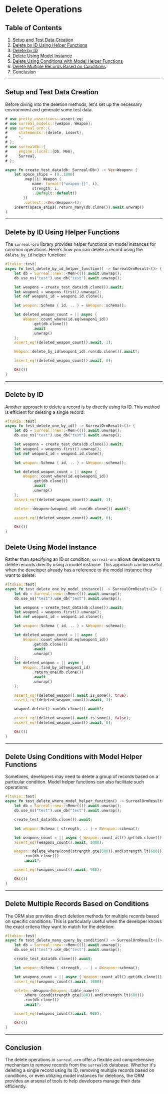 # Delete Operations

## Table of Contents

1. [Setup and Test Data Creation](#setup-and-test-data-creation)
2. [Delete by ID Using Helper Functions](#delete-by-id-using-helper-functions)
3. [Delete by ID](#delete-by-id)
4. [Delete Using Model Instance](#delete-using-model-instance)
5. [Delete Using Conditions with Model Helper Functions](#delete-using-conditions-with-model-helper-functions)
6. [Delete Multiple Records Based on Conditions](#delete-multiple-records-based-on-conditions)
7. [Conclusion](#conclusion)

---

## Setup and Test Data Creation

Before diving into the deletion methods, let's set up the necessary environment
and generate some test data.

```rust
# use pretty_assertions::assert_eq;
# use surreal_models::{weapon, Weapon};
# use surreal_orm::{
#     statements::{delete, insert},
#     *,
# };
# use surrealdb::{
#     engine::local::{Db, Mem},
#     Surreal,
# };

async fn create_test_data(db: Surreal<Db>) -> Vec<Weapon> {
    let space_ships = (0..1000)
        .map(|i| Weapon {
            name: format!("weapon-{}", i),
            strength: i,
            ..Default::default()
        })
        .collect::<Vec<Weapon>>();
    insert(space_ships).return_many(db.clone()).await.unwrap()
}
```

---

## Delete by ID Using Helper Functions

The `surreal-orm` library provides helper functions on model instances for
common operations. Here's how you can delete a record using the `delete_by_id`
helper function:

```rust
#[tokio::test]
async fn test_delete_by_id_helper_function() -> SurrealOrmResult<()> {
    let db = Surreal::new::<Mem>(()).await.unwrap();
    db.use_ns("test").use_db("test").await.unwrap();

    let weapons = create_test_data(db.clone()).await;
    let weapon1 = weapons.first().unwrap();
    let ref weapon1_id = weapon1.id.clone();

    let weapon::Schema { id, .. } = &Weapon::schema();

    let deleted_weapon_count = || async {
        Weapon::count_where(id.eq(weapon1_id))
            .get(db.clone())
            .await
            .unwrap()
    };
    assert_eq!(deleted_weapon_count().await, 1);

    Weapon::delete_by_id(weapon1_id).run(db.clone()).await?;

    assert_eq!(deleted_weapon_count().await, 0);

    Ok(())
}
```

---

## Delete by ID

Another approach to delete a record is by directly using its ID. This method is
efficient for deleting a single record:

```rust
#[tokio::test]
async fn test_delete_one_by_id() -> SurrealOrmResult<()> {
    let db = Surreal::new::<Mem>(()).await.unwrap();
    db.use_ns("test").use_db("test").await.unwrap();

    let weapons = create_test_data(db.clone()).await;
    let weapon1 = weapons.first().unwrap();
    let ref weapon1_id = weapon1.id.clone();

    let weapon::Schema { id, .. } = &Weapon::schema();

    let deleted_weapon_count = || async {
        Weapon::count_where(id.eq(weapon1_id))
            .get(db.clone())
            .await
            .unwrap()
    };
    assert_eq!(deleted_weapon_count().await, 1);

    delete::<Weapon>(weapon1_id).run(db.clone()).await?;

    assert_eq!(deleted_weapon_count().await, 0);

    Ok(())
}
```

## Delete Using Model Instance

Rather than specifying an ID or condition, `surreal-orm` allows developers to
delete records directly using a model instance. This approach can be useful when
the developer already has a reference to the model instance they want to delete:

```rust
#[tokio::test]
async fn test_delete_one_by_model_instance() -> SurrealOrmResult<()> {
    let db = Surreal::new::<Mem>(()).await.unwrap();
    db.use_ns("test").use_db("test").await.unwrap();

    let weapons = create_test_data(db.clone()).await;
    let weapon1 = weapons.first().unwrap();
    let ref weapon1_id = weapon1.id.clone();

    let weapon::Schema { id, .. } = &Weapon::schema();

    let deleted_weapon_count = || async {
        Weapon::count_where(id.eq(weapon1_id))
            .get(db.clone())
            .await
            .unwrap()
    };
    let deleted_weapon = || async {
        Weapon::find_by_id(weapon1_id)
            .return_one(db.clone())
            .await
            .unwrap()
    };

    assert_eq!(deleted_weapon().await.is_some(), true);
    assert_eq!(deleted_weapon_count().await, 1);

    weapon1.delete().run(db.clone()).await?;

    assert_eq!(deleted_weapon().await.is_some(), false);
    assert_eq!(deleted_weapon_count().await, 0);

    Ok(())
}
```

---

## Delete Using Conditions with Model Helper Functions

Sometimes, developers may need to delete a group of records based on a
particular condition. Model helper functions can also facilitate such
operations:

```rust
#[tokio::test]
async fn test_delete_where_model_helper_function() -> SurrealOrmResult<()> {
    let db = Surreal::new::<Mem>(()).await.unwrap();
    db.use_ns("test").use_db("test").await.unwrap();

    create_test_data(db.clone()).await;

    let weapon::Schema { strength, .. } = &Weapon::schema();

    let weapons_count = || async { Weapon::count_all().get(db.clone()).await.unwrap() };
    assert_eq!(weapons_count().await, 1000);

    Weapon::delete_where(cond(strength.gte(500)).and(strength.lt(600)))
        .run(db.clone())
        .await?;

    assert_eq!(weapons_count().await, 900);

    Ok(())
}
```

---

## Delete Multiple Records Based on Conditions

The ORM also provides direct deletion methods for multiple records based on
specific conditions. This is particularly useful when the developer knows the
exact criteria they want to match for the deletion:

```rust
#[tokio::test]
async fn test_delete_many_query_by_condition() -> SurrealOrmResult<()> {
    let db = Surreal::new::<Mem>(()).await.unwrap();
    db.use_ns("test").use_db("test").await.unwrap();

    create_test_data(db.clone()).await;

    let weapon::Schema { strength, .. } = &Weapon::schema();

    let weapons_count = || async { Weapon::count_all().get(db.clone()).await.unwrap() };
    assert_eq!(weapons_count().await, 1000);

    delete::<Weapon>(Weapon::table_name())
        .where_(cond(strength.gte(500)).and(strength.lt(600)))
        .run(db.clone())
        .await?;

    assert_eq!(weapons_count().await, 900);

    Ok(())
}
```

---

## Conclusion

The delete operations in `surreal-orm` offer a flexible and comprehensive
mechanism to remove records from the `surrealdb` database. Whether it's deleting
a single record using its ID, removing multiple records based on conditions, or
even utilizing model instances for deletions, the ORM provides an arsenal of
tools to help developers manage their data efficiently.
